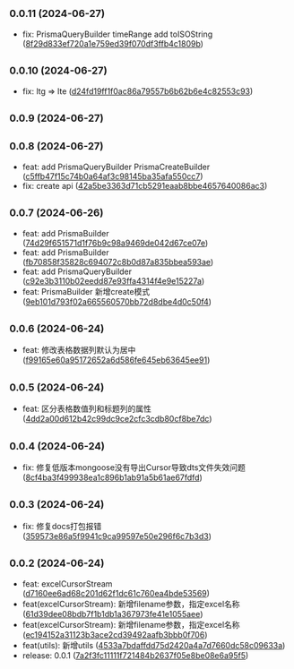 ## <small>0.0.11 (2024-06-27)</small>

* fix: PrismaQueryBuilder  timeRange add toISOString ([8f29d833ef720a1e759ed39f070df3ffb4c1809b](https://github.com/njzzzz/-opennd-lib/commit/8f29d833ef720a1e759ed39f070df3ffb4c1809b))



## <small>0.0.10 (2024-06-27)</small>

* fix: ltg => lte ([d24fd19ff1f0ac86a79557b6b62b6e4c82553c93](https://github.com/njzzzz/-opennd-lib/commit/d24fd19ff1f0ac86a79557b6b62b6e4c82553c93))



## <small>0.0.9 (2024-06-27)</small>




## <small>0.0.8 (2024-06-27)</small>

* feat: add PrismaQueryBuilder PrismaCreateBuilder ([c5ffb47f15c74b0a64af3c98145ba35afa550cc7](https://github.com/njzzzz/-opennd-lib/commit/c5ffb47f15c74b0a64af3c98145ba35afa550cc7))
* fix: create api ([42a5be3363d71cb5291eaab8bbe4657640086ac3](https://github.com/njzzzz/-opennd-lib/commit/42a5be3363d71cb5291eaab8bbe4657640086ac3))



## <small>0.0.7 (2024-06-26)</small>

* feat: add PrismaBuilder ([74d29f651571d1f76b9c98a9469de042d67ce07e](https://github.com/njzzzz/-opennd-lib/commit/74d29f651571d1f76b9c98a9469de042d67ce07e))
* feat: add PrismaBuilder ([fb70858f35828c694072c8b0d87a835bbea593ae](https://github.com/njzzzz/-opennd-lib/commit/fb70858f35828c694072c8b0d87a835bbea593ae))
* feat: add PrismaQueryBuilder ([c92e3b3110b02eedd87e93ffa4314f4e9e15227a](https://github.com/njzzzz/-opennd-lib/commit/c92e3b3110b02eedd87e93ffa4314f4e9e15227a))
* feat: PrismaBuilder 新增create模式 ([9eb101d793f02a665560570bb72d8dbe4d0c50f4](https://github.com/njzzzz/-opennd-lib/commit/9eb101d793f02a665560570bb72d8dbe4d0c50f4))



## <small>0.0.6 (2024-06-24)</small>

* feat: 修改表格数据列默认为居中 ([f99165e60a95172652a6d586fe645eb63645ee91](https://github.com/njzzzz/-opennd-lib/commit/f99165e60a95172652a6d586fe645eb63645ee91))



## <small>0.0.5 (2024-06-24)</small>

* feat: 区分表格数值列和标题列的属性 ([4dd2a00d612b42c99dc9ce2cfc3cdb80cf8be7dc](https://github.com/njzzzz/-opennd-lib/commit/4dd2a00d612b42c99dc9ce2cfc3cdb80cf8be7dc))



## <small>0.0.4 (2024-06-24)</small>

* fix: 修复低版本mongoose没有导出Cursor导致dts文件失效问题 ([8cf4ba3f499938ea1c896b1ab91a5b61ae67fdfd](https://github.com/njzzzz/-opennd-lib/commit/8cf4ba3f499938ea1c896b1ab91a5b61ae67fdfd))



## <small>0.0.3 (2024-06-24)</small>

* fix: 修复docs打包报错 ([359573e86a5f9941c9ca99597e50e296f6c7b3d3](https://github.com/njzzzz/-opennd-lib/commit/359573e86a5f9941c9ca99597e50e296f6c7b3d3))



## <small>0.0.2 (2024-06-24)</small>

* feat: excelCursorStream ([d7160ee6ad68c201d62f1dc61c760ea4bde53569](https://github.com/njzzzz/-opennd-lib/commit/d7160ee6ad68c201d62f1dc61c760ea4bde53569))
* feat(excelCursorStream): 新增filename参数，指定excel名称 ([61d39dee08bdb7f1b1db1a367973fe41e1055aee](https://github.com/njzzzz/-opennd-lib/commit/61d39dee08bdb7f1b1db1a367973fe41e1055aee))
* feat(excelCursorStream): 新增filename参数，指定excel名称 ([ec194152a31123b3ace2cd39492aafb3bbb0f706](https://github.com/njzzzz/-opennd-lib/commit/ec194152a31123b3ace2cd39492aafb3bbb0f706))
* feat(utils): 新增utils ([4533a7bdaffdd75d2420a4a7d7660dc58c09633a](https://github.com/njzzzz/-opennd-lib/commit/4533a7bdaffdd75d2420a4a7d7660dc58c09633a))
* release: 0.0.1 ([7a2f3fc11111f721484b2637f05e8be08e6a95f5](https://github.com/njzzzz/-opennd-lib/commit/7a2f3fc11111f721484b2637f05e8be08e6a95f5))



